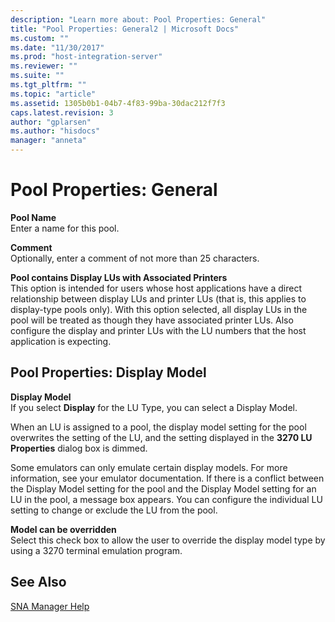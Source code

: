 ```yaml
---
description: "Learn more about: Pool Properties: General"
title: "Pool Properties: General2 | Microsoft Docs"
ms.custom: ""
ms.date: "11/30/2017"
ms.prod: "host-integration-server"
ms.reviewer: ""
ms.suite: ""
ms.tgt_pltfrm: ""
ms.topic: "article"
ms.assetid: 1305b0b1-04b7-4f83-99ba-30dac212f7f3
caps.latest.revision: 3
author: "gplarsen"
ms.author: "hisdocs"
manager: "anneta"
---
```

# Pool Properties: General
**Pool Name**  
 Enter a name for this pool.  
  
 **Comment**  
 Optionally, enter a comment of not more than 25 characters.  
  
 **Pool contains Display LUs with Associated Printers**  
 This option is intended for users whose host applications have a direct relationship between display LUs and printer LUs (that is, this applies to display-type pools only). With this option selected, all display LUs in the pool will be treated as though they have associated printer LUs. Also configure the display and printer LUs with the LU numbers that the host application is expecting.  
  
## Pool Properties: Display Model  
 **Display Model**  
 If you select **Display** for the LU Type, you can select a Display Model.  
  
 When an LU is assigned to a pool, the display model setting for the pool overwrites the setting of the LU, and the setting displayed in the **3270 LU Properties** dialog box is dimmed.  
  
 Some emulators can only emulate certain display models. For more information, see your emulator documentation. If there is a conflict between the Display Model setting for the pool and the Display Model setting for an LU in the pool, a message box appears. You can configure the individual LU setting to change or exclude the LU from the pool.  
  
 **Model can be overridden**  
 Select this check box to allow the user to override the display model type by using a 3270 terminal emulation program.  
  
## See Also  
 [SNA Manager Help](../core/sna-manager-help1.md)
